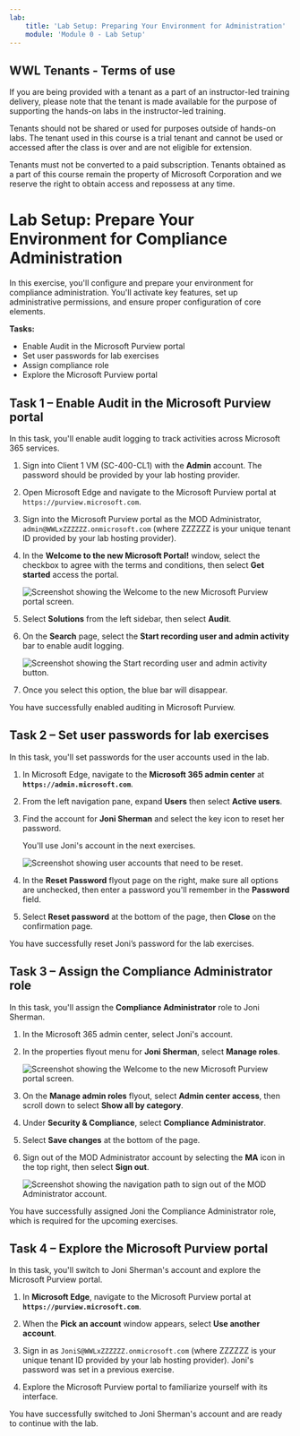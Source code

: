 ```yaml
---
lab:
    title: 'Lab Setup: Preparing Your Environment for Administration'
    module: 'Module 0 - Lab Setup'
---
```


## WWL Tenants - Terms of use

If you are being provided with a tenant as a part of an instructor-led training delivery, please note that the tenant is made available for the purpose of supporting the hands-on labs in the instructor-led training.

Tenants should not be shared or used for purposes outside of hands-on labs. The tenant used in this course is a trial tenant and cannot be used or accessed after the class is over and are not eligible for extension.

Tenants must not be converted to a paid subscription. Tenants obtained as a part of this course remain the property of Microsoft Corporation and we reserve the right to obtain access and repossess at any time.

# Lab Setup: Prepare Your Environment for Compliance Administration

In this exercise, you'll configure and prepare your environment for compliance administration. You'll activate key features, set up administrative permissions, and ensure proper configuration of core elements.

**Tasks:**

- Enable Audit in the Microsoft Purview portal
- Set user passwords for lab exercises
- Assign compliance role
- Explore the Microsoft Purview portal

## Task 1 – Enable Audit in the Microsoft Purview portal

In this task, you'll enable audit logging to track activities across Microsoft 365 services.

1. Sign into Client 1 VM (SC-400-CL1) with the **Admin** account. The password should be provided by your lab hosting provider.

1. Open Microsoft Edge and navigate to the Microsoft Purview portal at `https://purview.microsoft.com`.

1. Sign into the Microsoft Purview portal as the MOD Administrator, `admin@WWLxZZZZZZ.onmicrosoft.com` (where ZZZZZZ is your unique tenant ID provided by your lab hosting provider).

1. In the **Welcome to the new Microsoft Portal!** window, select the checkbox to agree with the terms and conditions, then select **Get started** access the portal.

    ![Screenshot showing the Welcome to the new Microsoft Purview portal screen.](/Instructions/Media/new-purview-portal-get-started.png)

1. Select **Solutions** from the left sidebar, then select **Audit**.

1. On the **Search** page, select the **Start recording user and admin activity** bar to enable audit logging.

    ![Screenshot showing the Start recording user and admin activity button.](/Instructions/Media/enable-audit-button.png)

1. Once you select this option, the blue bar will disappear.

You have successfully enabled auditing in Microsoft Purview.

## Task 2 – Set user passwords for lab exercises

In this task, you'll set passwords for the user accounts used in the lab.

1. In Microsoft Edge, navigate to the **Microsoft 365 admin center** at **`https://admin.microsoft.com`**.

1. From the left navigation pane, expand **Users** then select **Active users**.

1. Find the account for **Joni Sherman** and select the key icon to reset her password.

   You'll use Joni's account in the next exercises.

   ![Screenshot showing user accounts that need to be reset.](/Instructions/Media/reset-password-button-joni.png)

1. In the **Reset Password** flyout page on the right, make sure all options are unchecked, then enter a password you'll remember in the **Password** field.

1. Select **Reset password** at the bottom of the page, then **Close** on the confirmation page.

You have successfully reset Joni’s password for the lab exercises.

## Task 3 – Assign the Compliance Administrator role

In this task, you'll assign the **Compliance Administrator** role to Joni Sherman.

1. In the Microsoft 365 admin center, select Joni's account.

1. In the properties flyout menu for **Joni Sherman**, select **Manage roles**.

    ![Screenshot showing the Welcome to the new Microsoft Purview portal screen.](/Instructions/Media/joni-manage-roles.png)

1. On the **Manage admin roles** flyout, select **Admin center access**, then scroll down to select **Show all by category**.

1. Under **Security & Compliance**, select **Compliance Administrator**.

1. Select **Save changes** at the bottom of the page.

1. Sign out of the MOD Administrator account by selecting the **MA** icon in the top right, then select **Sign out**.

   ![Screenshot showing the navigation path to sign out of the MOD Administrator account.](/Instructions/Media/sign-out.png)

You have successfully assigned Joni the Compliance Administrator role, which is required for the upcoming exercises.

## Task 4 – Explore the Microsoft Purview portal

In this task, you'll switch to Joni Sherman's account and explore the Microsoft Purview portal.

1. In **Microsoft Edge**, navigate to the Microsoft Purview portal at **`https://purview.microsoft.com`**.

1. When the **Pick an account** window appears, select **Use another account**.

1. Sign in as `JoniS@WWLxZZZZZZ.onmicrosoft.com` (where ZZZZZZ is your unique tenant ID provided by your lab hosting provider). Joni's password was set in a previous exercise.

1. Explore the Microsoft Purview portal to familiarize yourself with its interface.

You have successfully switched to Joni Sherman's account and are ready to continue with the lab.
